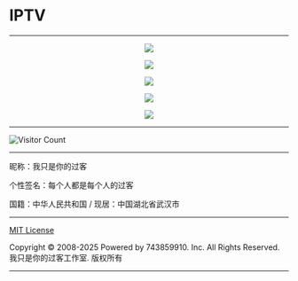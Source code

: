 # IPTV

---

<p align="center">
  <img src="https://hub.tcpmini.news/https://raw.githubusercontent.com/743859910/IPTV/master/img/1.webp">
</p>

<p align="center">
  <img src="https://hub.tcpmini.news/https://raw.githubusercontent.com/743859910/IPTV/master/img/2.webp">
</p>

<p align="center">
  <img src="https://hub.tcpmini.news/https://raw.githubusercontent.com/743859910/IPTV/master/img/3.webp">
</p>

<p align="center">
  <img src="https://hub.tcpmini.news/https://raw.githubusercontent.com/743859910/IPTV/master/img/4.webp">
</p>

<p align="center">
  <img src="https://hub.tcpmini.news/https://raw.githubusercontent.com/743859910/IPTV/master/img/5.webp">
</p>

---

![Visitor Count](https://profile-counter.glitch.me/{IPTV}/count.svg)

---

昵称：我只是你的过客

个性签名：每个人都是每个人的过客

国籍：中华人民共和国 / 现居：中国湖北省武汉市

---

[MIT License](https://github.com/743859910/IPTV/blob/master/LICENSE)

Copyright © 2008-2025 Powered by 743859910. Inc. All Rights Reserved. 我只是你的过客工作室. 版权所有

---
